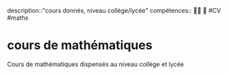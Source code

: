 description::"cours donnés, niveau collège/lycée"
compétences:: 🧑‍🏫 🧮
#CV #maths 
# cours de mathématiques
Cours de mathématiques dispensés au niveau collège et lycée
